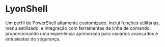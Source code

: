 # LyonShell
Um perfil de PowerShell altamente customizado. Inclui funções utilitárias, menu estilizado, e integração com ferramentas de linha de comando, proporcionando uma experiência aprimorada para usuários avançados e entusiastas de segurança.
